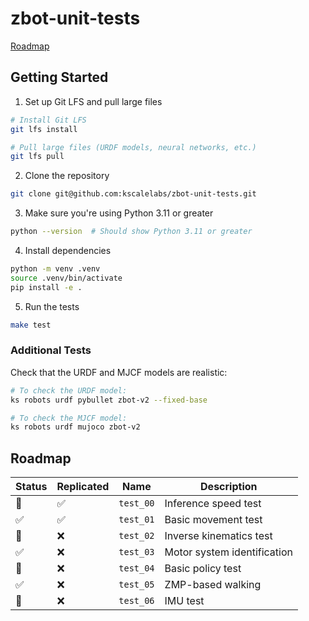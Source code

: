 # zbot-unit-tests

[Roadmap](https://github.com/orgs/kscalelabs/projects/20/views/1)

## Getting Started

1. Set up Git LFS and pull large files

```bash
# Install Git LFS
git lfs install

# Pull large files (URDF models, neural networks, etc.)
git lfs pull
```

2. Clone the repository

```bash
git clone git@github.com:kscalelabs/zbot-unit-tests.git
```

3. Make sure you're using Python 3.11 or greater

```bash
python --version  # Should show Python 3.11 or greater
```

4. Install dependencies

```bash
python -m venv .venv
source .venv/bin/activate
pip install -e .
```

5. Run the tests

```bash
make test
```

### Additional Tests

Check that the URDF and MJCF models are realistic:

```bash
# To check the URDF model:
ks robots urdf pybullet zbot-v2 --fixed-base

# To check the MJCF model:
ks robots urdf mujoco zbot-v2
```

## Roadmap

| Status | Replicated | Name      | Description                 |
| ------ | ---------- | --------- | --------------------------- |
| 🚧     | ✅         | `test_00` | Inference speed test        |
| ✅     | ✅         | `test_01` | Basic movement test         |
| 🚧     | ❌         | `test_02` | Inverse kinematics test     |
| ✅     | ❌         | `test_03` | Motor system identification |
| 🚧     | ❌         | `test_04` | Basic policy test           |
| ✅     | ❌         | `test_05` | ZMP-based walking           |
| 🚧     | ❌         | `test_06` | IMU test                    |
